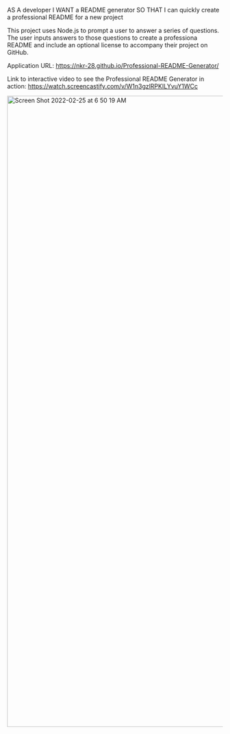 AS A developer
I WANT a README generator
SO THAT I can quickly create a professional README for a new project

This project uses Node.js to prompt a user to answer a series of questions. The user inputs answers to those questions to create a professiona README and include an optional license to accompany their project on GitHub.

Application URL: https://nkr-28.github.io/Professional-README-Generator/ 

Link to interactive video to see the Professional README Generator in action: https://watch.screencastify.com/v/W1n3gzlRPKILYvuY1WCc

<img width="1472" alt="Screen Shot 2022-02-25 at 6 50 19 AM" src="https://user-images.githubusercontent.com/91577650/155735720-5eaeae44-8734-4ebc-b0f0-7ca93a3a7e46.png">
